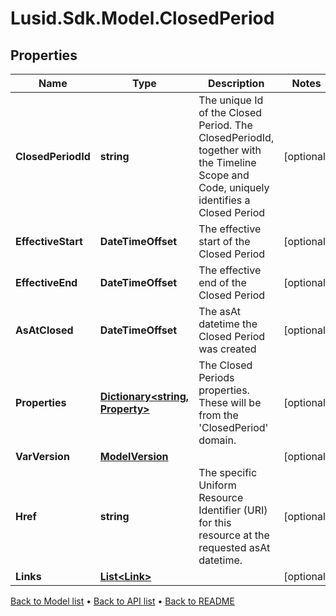 # Lusid.Sdk.Model.ClosedPeriod

## Properties

Name | Type | Description | Notes
------------ | ------------- | ------------- | -------------
**ClosedPeriodId** | **string** | The unique Id of the Closed Period. The ClosedPeriodId, together with the Timeline Scope and Code, uniquely identifies a Closed Period | [optional] 
**EffectiveStart** | **DateTimeOffset** | The effective start of the Closed Period | [optional] 
**EffectiveEnd** | **DateTimeOffset** | The effective end of the Closed Period | [optional] 
**AsAtClosed** | **DateTimeOffset** | The asAt datetime the Closed Period was created | [optional] 
**Properties** | [**Dictionary&lt;string, Property&gt;**](Property.md) | The Closed Periods properties. These will be from the &#39;ClosedPeriod&#39; domain. | [optional] 
**VarVersion** | [**ModelVersion**](ModelVersion.md) |  | [optional] 
**Href** | **string** | The specific Uniform Resource Identifier (URI) for this resource at the requested asAt datetime. | [optional] 
**Links** | [**List&lt;Link&gt;**](Link.md) |  | [optional] 

[Back to Model list](../README.md#documentation-for-models) &#8226; [Back to API list](../README.md#documentation-for-api-endpoints) &#8226; [Back to README](../README.md)

